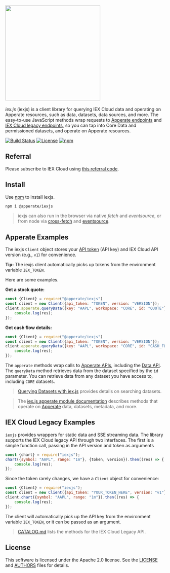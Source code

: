 # <img src="https://raw.githubusercontent.com/iexcloud/iexjs/main/docs/img/icon.png" width="300">

*iex.js* (iexjs) is a client library for querying IEX Cloud data and operating on Apperate resources, such as data, datasets, data sources, and more. The easy-to-use JavaScript methods wrap requests to [Apperate endpoints](https://iexcloud.io/docs/) and [IEX Cloud legacy endpoints](https://iexcloud.io/docs/api/), so you can tap into Core Data and permissioned datasets, and operate on Apperate resources.

[![Build Status](https://github.com/iexcloud/iexjs/workflows/Build%20Status/badge.svg?branch=main)](https://github.com/iexcloud/iexjs/actions?query=workflow%3A%22Build+Status%22)
[![License](https://img.shields.io/github/license/iexcloud/iexjs.svg)](https://github.com/iexcloud/iexjs/)
[![npm](https://img.shields.io/npm/v/iexjs)](https://www.npmjs.com/package/iexjs)

## Referral

Please subscribe to IEX Cloud using [this referral code](https://iexcloud.io/s/6332a3c3 ).

## Install

Use [npm](https://www.npmjs.com) to install iexjs.

```bash
npm i @apperate/iexjs
```

> iexjs can also run in the browser via native *fetch* and *eventsource*, or from node via [cross-fetch](https://www.npmjs.com/package/cross-fetch) and [eventsource](https://github.com/EventSource/eventsource).

## Apperate Examples

The iexjs `Client` object stores your [API token](https://iexcloud.io/documentation/administration/access-and-security.html) (API key) and IEX Cloud API version (e.g., `v1`) for convenience.

**Tip:** The iexjs client automatically picks up tokens from the environment variable `IEX_TOKEN`.

Here are some examples.

**Get a stock quote:**

```javascript
const {Client} = require("@apperate/iexjs")
const client = new Client({api_token: "TOKEN", version: "VERSION"});
client.apperate.queryData({key: "AAPL", workspace: "CORE", id: "QUOTE"}).then((res) => {
    console.log(res);
});
```

**Get cash flow details:**

```javascript
const {Client} = require("@apperate/iexjs")
const client = new Client({api_token: "TOKEN", version: "VERSION"});
client.apperate.queryData({key: "AAPL", workspace: "CORE", id: "CASH_FLOW"}).then((res) => {
    console.log(res);
});
```

The `apperate` methods wrap calls to [Apperate APIs](https://iexcloud.io/docs/apperate-apis/), including the [Data API](https://iexcloud.io/docs/apperate-apis/data/). The `queryData` method retrieves data from the dataset specified by the `id` parameter. You can retrieve data from any dataset you have access to, including `CORE` datasets.

> [Querying Datasets with iex.js](https://iexcloud.io/documentation/interacting-with-your-data/querying-data/querying-datasets-with-iexjs.html) provides details on searching datasets.

> The [iex.js apperate module documentation](./docs/iexjs_apperate.md) describes methods that operate on [Apperate](https://iexcloud.io/documentation/getting-started/what-is-iex-cloud-apperate.html) data, datasets, metadata, and more.

## IEX Cloud Legacy Examples

`iexjs` provides wrappers for static data and SSE streaming data. The library supports the IEX Cloud legacy API through two interfaces. The first is a simple function call, passing in the API version and token as arguments

```javascript
const {chart} = require("iexjs");
chart({symbol: "AAPL", range: "1m"}, {token, version}).then((res) => {
    console.log(res);
});
```

Since the token rarely changes, we have a `Client` object for convenience:

```javascript
const {Client} = require("iexjs");
const client = new Client({api_token: "YOUR_TOKEN_HERE", version: "v1"});
client.chart({symbol: "AAPL", range: "1m"}).then((res) => {
    console.log(res);
});
```

The client will automatically pick up the API key from the environment variable `IEX_TOKEN`, or it can be passed as an argument. 

> [CATALOG.md](./CATALOG.md) lists the methods for the IEX Cloud Legacy API.

## License

This software is licensed under the Apache 2.0 license. See the
[LICENSE](LICENSE) and [AUTHORS](AUTHORS) files for details.
